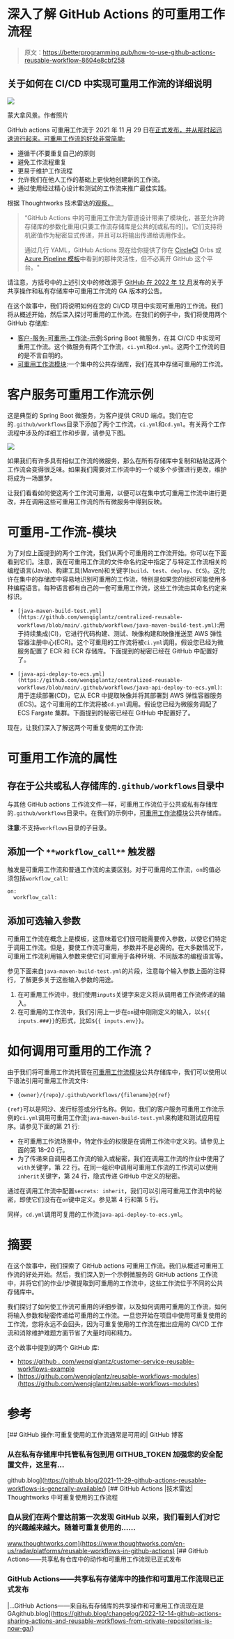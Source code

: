 # 深入了解 GitHub Actions 的可重用工作流程

> 原文：<https://betterprogramming.pub/how-to-use-github-actions-reusable-workflow-8604e8cbf258>

## 关于如何在 CI/CD 中实现可重用工作流的详细说明

![](img/5f7b6f0d9edb2a67a1087d3c0337e981.png)

蒙大拿风景。作者照片

GitHub actions 可重用工作流于 2021 年 11 月 29 日在[正式发布，并从那时起迅速流行起来。可重用工作流的好处非常简单:](https://github.blog/2021-11-29-github-actions-reusable-workflows-is-generally-available/)

*   遵循干(不要重复自己)的原则
*   避免工作流程重复
*   更易于维护工作流程
*   允许我们在他人工作的基础上更快地创建新的工作流。
*   通过使用经过精心设计和测试的工作流来推广最佳实践。

根据 Thoughtworks 技术雷达的[观察，](https://www.thoughtworks.com/en-us/radar/platforms/reusable-workflows-in-github-actions)

> “GitHub Actions 中的可重用工作流为管道设计带来了模块化，甚至允许跨存储库的参数化重用(只要工作流存储库是公共的[或私有的])。它们支持将机密值作为秘密显式传递，并且可以将输出传递给调用作业。
> 
> 通过几行 YAML，GitHub Actions 现在给你提供了你在 [CircleCI](https://www.thoughtworks.com/en-us/radar/platforms/circleci) Orbs 或 [Azure Pipeline 模板](https://www.thoughtworks.com/en-us/radar/platforms/azure-pipeline-templates)中看到的那种灵活性，但不必离开 GitHub 这个平台。"

请注意，方括号中的上述引文中的修改源于 [GitHub 在 2022 年 12 月](https://github.blog/changelog/2022-12-14-github-actions-sharing-actions-and-reusable-workflows-from-private-repositories-is-now-ga/)发布的关于共享操作和私有存储库中可重用工作流的 GA 版本的公告。

在这个故事中，我们将说明如何在您的 CI/CD 项目中实现可重用的工作流。我们将从概述开始，然后深入探讨可重用的工作流。在我们的例子中，我们将使用两个 GitHub 存储库:

*   [客户-服务-可重用-工作流-示例](https://github.com/wenqiglantz/customer-service-reusable-workflows-example):Spring Boot 微服务，在其 CI/CD 中实现可重用工作流。这个微服务有两个工作流，`ci.yml`和`cd.yml`。这两个工作流的目的是不言自明的。
*   [可重用工作流模块](https://github.com/wenqiglantz/reusable-workflows-modules):一个集中的公共存储库，我们在其中存储可重用的工作流。

# 客户服务可重用工作流示例

这是典型的 Spring Boot 微服务，为客户提供 CRUD 端点。我们在它的`.github/workflows`目录下添加了两个工作流，`ci.yml`和`cd.yml`。有关两个工作流程中涉及的详细工作和步骤，请参见下图。

![](img/3b6fe97f0df734096535d8d4cfb1f30c.png)

如果我们有许多具有相似工作流的微服务，那么在所有存储库中复制和粘贴这两个工作流会变得很乏味。如果我们需要对工作流中的一个或多个步骤进行更改，维护将成为一场噩梦。

让我们看看如何使这两个工作流可重用，以便可以在集中式可重用工作流中进行更改，并在调用这些可重用工作流的所有微服务中得到反映。

# 可重用-工作流-模块

为了对应上面提到的两个工作流，我们从两个可重用的工作流开始。你可以在下面看到它们。注意，我在可重用工作流的文件命名约定中指定了与特定工作流相关的编程语言(Java)、构建工具(Maven)和关键字(`build`、`test`、`deploy`、`ECS`)。这允许在集中的存储库中容易地识别可重用的工作流，特别是如果您的组织可能使用多种编程语言。每种语言都有自己的一套可重用工作流，这些工作流由其命名约定来标识。

*   `[java-maven-build-test.yml](https://github.com/wenqiglantz/centralized-reusable-workflows/blob/main/.github/workflows/java-maven-build-test.yml)`:用于持续集成(CI)，它进行代码构建、测试、映像构建和映像推送至 AWS 弹性容器注册中心(ECR)。这个可重用的工作流将被`ci.yml`调用。假设您已经为微服务配置了 ECR 和 ECR 存储库。下面提到的秘密已经在 GitHub 中配置好了。

*   `[java-api-deploy-to-ecs.yml](https://github.com/wenqiglantz/centralized-reusable-workflows/blob/main/.github/workflows/java-api-deploy-to-ecs.yml)`:用于连续部署(CD)，它从 ECR 中提取映像并将其部署到 AWS 弹性容器服务(ECS)。这个可重用的工作流将被`cd.yml`调用。假设您已经为微服务调配了 ECS Fargate 集群。下面提到的秘密已经在 GitHub 中配置好了。

现在，让我们深入了解这两个可重复使用的工作流:

# 可重用工作流的属性

## 存在于公共或私人存储库的`.github/workflows`目录中

与其他 GitHub actions 工作流文件一样，可重用工作流位于公共或私有存储库的`.github/workflows`目录中。在我们的示例中，[可重用工作流模块](https://github.com/wenqiglantz/reusable-workflows-modules)公共存储库。

**注意**:不支持`workflows`目录的子目录。

## **添加一个** `**workflow_call**` **触发器**

触发是可重用工作流和普通工作流的主要区别。对于可重用的工作流，`on`的值必须包括`workflow_call`:

```
on:
  workflow_call:
```

## **添加可选输入参数**

可重用工作流在概念上是模板，这意味着它们很可能需要传入参数，以使它们特定于调用工作流。但是，要使工作流可重用，参数并不是必需的。在大多数情况下，可重用工作流利用输入参数来使它们可重用于各种环境、不同版本的编程语言等。

参见下面来自`java-maven-build-test.yml`的片段，注意每个输入参数上面的注释行，了解更多关于这些输入参数的用途。

1.  在可重用工作流中，我们使用`inputs`关键字来定义将从调用者工作流传递的输入。
2.  在可重用的工作流中，我们引用上一步在`on`键中刚刚定义的输入，以`${{ inputs.###}}`的形式，比如`${{ inputs.env}}`。

# 如何调用可重用的工作流？

由于我们将可重用工作流托管在[可重用工作流模块](https://github.com/wenqiglantz/reusable-workflows-modules)公共存储库中，我们可以使用以下语法引用可重用工作流文件:

*   `{owner}/{repo}/.github/workflows/{filename}@{ref}`

`{ref}`可以是阿沙、发行标签或分行名称。例如，我们的客户服务可重用工作流示例的`ci.yml`调用可重用工作流`java-maven-build-test.yml`来构建和测试应用程序。请参见下面的第 21 行:

*   在可重用工作流场景中，特定作业的权限是在调用工作流中定义的。请参见上面的第 18–20 行。
*   为了传递来自调用者工作流的输入或秘密，我们在调用工作流的作业中使用了`with`关键字，第 22 行。在同一组织中调用可重用工作流的工作流可以使用`inherit`关键字，第 24 行，隐式传递 GitHub 中定义的秘密。

通过在调用工作流中配置`secrets: inherit`，我们可以引用可重用工作流中的秘密，即使它们没有在`on`键中定义。参见第 4 行和第 5 行。

同样，`cd.yml`调用可复用的工作流`java-api-deploy-to-ecs.yml`。

# 摘要

在这个故事中，我们探索了 GitHub actions 可重用工作流。我们从概述可重用工作流的好处开始。然后，我们深入到一个示例微服务的 GitHub actions 工作流中，并将它们的作业/步骤提取到可重用的工作流中，这些工作流位于不同的公共存储库中。

我们探讨了如何使工作流可重用的详细步骤，以及如何调用可重用的工作流，如何将输入参数和秘密传递给可重用的工作流。一旦您开始在项目中使用可重复使用的工作流，您将永远不会回头，因为可重复使用的工作流在推出应用的 CI/CD 工作流和消除维护难题方面节省了大量时间和精力。

这个故事中提到的两个 GitHub 库:

*   [https://github . com/wenqiglantz/customer-service-reusable-workflows-example](https://github.com/wenqiglantz/customer-service-reusable-workflows-example)
*   [https://github.com/wenqiglantz/reusable-workflows-modules](https://github.com/wenqiglantz/reusable-workflows-modules)

# 参考

[](https://github.blog/2021-11-29-github-actions-reusable-workflows-is-generally-available/) [## GitHub 操作:可重复使用的工作流通常是可用的| GitHub 博客

### 从在私有存储库中托管私有包到用 GITHUB_TOKEN 加强您的安全配置文件，这里有…

github.blog](https://github.blog/2021-11-29-github-actions-reusable-workflows-is-generally-available/) [](https://www.thoughtworks.com/en-us/radar/platforms/reusable-workflows-in-github-actions) [## GitHub Actions |技术雷达| Thoughtworks 中可重复使用的工作流程

### 自从我们在两个雷达前第一次发现 GitHub 以来，我们看到人们对它的兴趣越来越大。随着可重复使用的……

www.thoughtworks.com](https://www.thoughtworks.com/en-us/radar/platforms/reusable-workflows-in-github-actions) [](https://github.blog/changelog/2022-12-14-github-actions-sharing-actions-and-reusable-workflows-from-private-repositories-is-now-ga/) [## GitHub Actions——共享私有仓库中的动作和可重用工作流现已正式发布

### GitHub Actions——共享私有存储库中的操作和可重用工作流现已正式发布

|…GitHub Actions——来自私有存储库的共享操作和可重用工作流现在是 GAgithub.blog](https://github.blog/changelog/2022-12-14-github-actions-sharing-actions-and-reusable-workflows-from-private-repositories-is-now-ga/)